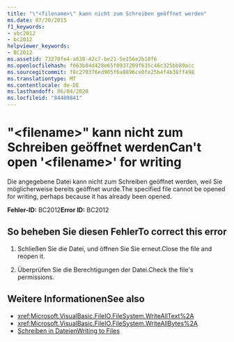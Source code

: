```yaml
---
title: "\"<filename>\" kann nicht zum Schreiben geöffnet werden"
ms.date: 07/20/2015
f1_keywords:
- vbc2012
- bc2012
helpviewer_keywords:
- BC2012
ms.assetid: 73270fe4-a638-42c7-be21-5e156e2b18f6
ms.openlocfilehash: f063b84d428e65f0937209f635c46c325bb89acc
ms.sourcegitcommit: f8c270376ed905f6a8896ce0fe25b4f4b38ff498
ms.translationtype: MT
ms.contentlocale: de-DE
ms.lasthandoff: 06/04/2020
ms.locfileid: "84409841"
---
```

# <a name="cant-open-filename-for-writing"></a><span data-ttu-id="6e901-102">"\<filename>" kann nicht zum Schreiben geöffnet werden</span><span class="sxs-lookup"><span data-stu-id="6e901-102">Can't open '\<filename>' for writing</span></span>
<span data-ttu-id="6e901-103">Die angegebene Datei kann nicht zum Schreiben geöffnet werden, weil Sie möglicherweise bereits geöffnet wurde.</span><span class="sxs-lookup"><span data-stu-id="6e901-103">The specified file cannot be opened for writing, perhaps because it has already been opened.</span></span>  
  
 <span data-ttu-id="6e901-104">**Fehler-ID:** BC2012</span><span class="sxs-lookup"><span data-stu-id="6e901-104">**Error ID:** BC2012</span></span>  
  
## <a name="to-correct-this-error"></a><span data-ttu-id="6e901-105">So beheben Sie diesen Fehler</span><span class="sxs-lookup"><span data-stu-id="6e901-105">To correct this error</span></span>  
  
1. <span data-ttu-id="6e901-106">Schließen Sie die Datei, und öffnen Sie Sie erneut.</span><span class="sxs-lookup"><span data-stu-id="6e901-106">Close the file and reopen it.</span></span>  
  
2. <span data-ttu-id="6e901-107">Überprüfen Sie die Berechtigungen der Datei.</span><span class="sxs-lookup"><span data-stu-id="6e901-107">Check the file's permissions.</span></span>  
  
## <a name="see-also"></a><span data-ttu-id="6e901-108">Weitere Informationen</span><span class="sxs-lookup"><span data-stu-id="6e901-108">See also</span></span>

- <xref:Microsoft.VisualBasic.FileIO.FileSystem.WriteAllText%2A>
- <xref:Microsoft.VisualBasic.FileIO.FileSystem.WriteAllBytes%2A>
- [<span data-ttu-id="6e901-109">Schreiben in Dateien</span><span class="sxs-lookup"><span data-stu-id="6e901-109">Writing to Files</span></span>](../../developing-apps/programming/drives-directories-files/writing-to-files.md)

